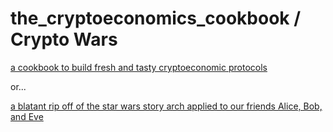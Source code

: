 # the_cryptoeconomics_cookbook / Crypto Wars

[a cookbook to build fresh and tasty cryptoeconomic protocols](https://github.com/burrrata/the_cryptoeconomics_cookbook/blob/master/src/chefs_tasting_menu.md)

or... 

[a blatant rip off of the star wars story arch applied to our friends Alice, Bob, and Eve](https://github.com/burrrata/the_cryptoeconomics_cookbook/blob/master/src/intro.md)

